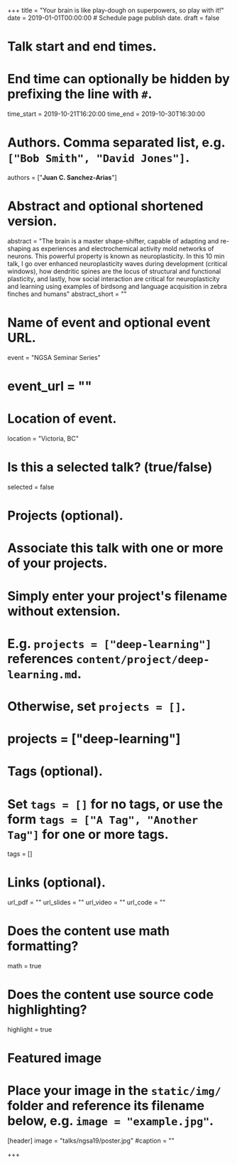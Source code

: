 +++
title = "Your brain is like play-dough on superpowers, so play with it!"
date = 2019-01-01T00:00:00  # Schedule page publish date.
draft = false

# Talk start and end times.
#   End time can optionally be hidden by prefixing the line with `#`.
time_start = 2019-10-21T16:20:00
time_end = 2019-10-30T16:30:00

# Authors. Comma separated list, e.g. `["Bob Smith", "David Jones"]`.
authors = ["**Juan C. Sanchez-Arias**"]

# Abstract and optional shortened version.
abstract = "The brain is a master shape-shifter, capable of adapting and re-shaping as experiences and electrochemical activity mold networks of neurons. This powerful property is known as neuroplasticity. In this 10 min talk, I go over enhanced neuroplasticity waves during development (critical windows), how dendritic spines are the locus of structural and functional plasticity, and lastly, how social interaction are critical for neuroplasticity and learning using examples of birdsong and language acquisition in zebra finches and humans"
abstract_short = ""

# Name of event and optional event URL.
event = "NGSA Seminar Series"
# event_url = ""

# Location of event.
location = "Victoria, BC"

# Is this a selected talk? (true/false)
selected = false

# Projects (optional).
#   Associate this talk with one or more of your projects.
#   Simply enter your project's filename without extension.
#   E.g. `projects = ["deep-learning"]` references `content/project/deep-learning.md`.
#   Otherwise, set `projects = []`.
# projects = ["deep-learning"]

# Tags (optional).
#   Set `tags = []` for no tags, or use the form `tags = ["A Tag", "Another Tag"]` for one or more tags.
tags = []

# Links (optional).
url_pdf = ""
url_slides = ""
url_video = ""
url_code = ""

# Does the content use math formatting?
math = true

# Does the content use source code highlighting?
highlight = true

# Featured image
# Place your image in the `static/img/` folder and reference its filename below, e.g. `image = "example.jpg"`.
[header]
image = "talks/ngsa19/poster.jpg"
#caption = ""

+++

